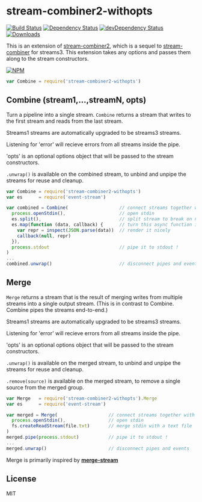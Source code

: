 # stream-combiner2-withopts

[![Build Status][ci-master]][travis-ci]
[![Dependency Status][dependency]][david]
[![devDependency Status][dev-dependency]][david]
[![Downloads][downloads]][npm]

This is an extension of [stream-combiner2](https://npmjs.org/package/stream-combiner2), which is a sequel to
[stream-combiner](https://npmjs.org/package/stream-combiner)
for streams3.  This extension takes any options and passes them along to the stream constructors.

[![NPM][npm-stats]][npm]

``` js
var Combine = require('stream-combiner2-withopts')
```

## Combine (stream1,...,streamN, opts)

Turn a pipeline into a single stream. `Combine` returns a stream that writes to the first stream
and reads from the last stream. 

Streams1 streams are automatically upgraded to be streams3 streams.

Listening for 'error' will recieve errors from all streams inside the pipe.

'opts' is an optional options object that will be passed to the stream constructors.

`.unwrap()` is available on the combined stream, to unbind and unpipe the streams for reuse and cleanup.

```js
var Combine = require('stream-combiner2-withopts')
var es      = require('event-stream')

var combined = Combine(                   // connect streams together with `pipe`
  process.openStdin(),                    // open stdin
  es.split(),                             // split stream to break on newlines
  es.map(function (data, callback) {      // turn this async function into a stream
    var repr = inspect(JSON.parse(data))  // render it nicely
    callback(null, repr)
  }),
  process.stdout                          // pipe it to stdout !
)
...
combined.unwrap()                         // disconnect pipes and events
```

## Merge

`Merge` returns a stream that is the result of merging writes from multiple streams into a single output stream.  (This is in contrast to Combine. Combine pipes the streams end-to-end.)

Streams1 streams are automatically upgraded to be streams3 streams.

Listening for 'error' will recieve errors from all streams inside the pipe.

'opts' is an optional options object that will be passed to the stream constructors.

`.unwrap()` is available on the merged stream, to unbind and unpipe the streams for reuse and cleanup.

`.remove(source)` is available on the merged stream, to remove a single source from the merged group.

```js
var Merge   = require('stream-combiner2-withopts').Merge
var es      = require('event-stream')

var merged = Merge(                   // connect streams together with `pipe`
  process.openStdin(),                // open stdin
  fs.createReadStream(file.txt)       // merge stdin with a text file
)
merged.pipe(process.stdout)           // pipe it to stdout !
...
merged.unwrap()                       // disconnect pipes and events
```

Merge is primarily inspired by [**merge-stream**](https://www.npmjs.com/package/merge-stream)

## License

MIT

  [ci-master]: https://img.shields.io/travis/nextorigin/stream-combiner2-withopts/master.svg?style=flat-square
  [travis-ci]: https://travis-ci.org/nextorigin/stream-combiner2-withopts
  [dependency]: https://img.shields.io/david/nextorigin/stream-combiner2-withopts.svg?style=flat-square
  [david]: https://david-dm.org/nextorigin/stream-combiner2-withopts
  [dev-dependency]: https://img.shields.io/david/dev/nextorigin/stream-combiner2-withopts.svg?style=flat-square
  [david-dev]: https://david-dm.org/nextorigin/stream-combiner2-withopts#info=devDependencies
  [downloads]: https://img.shields.io/npm/dm/stream-combiner2-withopts.svg?style=flat-square
  [npm]: https://www.npmjs.org/package/stream-combiner2-withopts
  [npm-stats]: https://nodei.co/npm/stream-combiner2-withopts.png?downloads=true&downloadRank=true&stars=true
